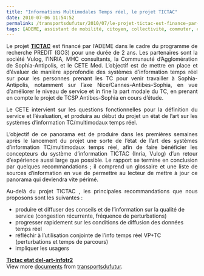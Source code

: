 ```yaml
---
title: "Informations Multimodales Temps réel, le projet TICTAC"
date: 2010-07-06 11:54:52
permalink: /transportsdufutur/2010/07/le-projet-tictac-est-finance-par-lademe-dans-le-cadre-du-programme-de-recherche-predit-go3-pour-une-duree-de-2-ansles.html
tags: [ADEME, assistant de mobilité, citoyen, collectivité, commuter, connectivité, internet, partage de données]
---
```


<p align="justify" class="spip">Le projet <strong><a href="http://www.vulog.fr/tictac/" target="_blank">TICTAC</a></strong> est financé par l’ADEME dans le cadre du programme de recherche PREDIT (GO3) pour une durée de 2 ans. Les partenaires sont la société Vulog, l’INRIA, MHC consultants, la Communauté d’Agglomération de Sophia-Antipolis, et le CETE Med. L’objectif est de mettre en place et d’évaluer de manière approfondie des systèmes d’information temps réel sur pour les personnes prenant les TC pour venir travailler à Sophia-Antipolis, notamment sur l’axe Nice/Cannes-Antibes-Sophia, en vue d’améliorer le niveau de service et in fine la part modale du TC, en prenant en compte le projet de TCSP Antibes-Sophia en cours d’étude. </p> <p align="justify" class="spip">Le CETE intervient sur les questions fonctionnelles pour la définition du service et l’évaluation, et produira au début du projet un état de l’art sur les systèmes d’information TC/multimodaux temps réel. </p> <p align="justify" class="spip">L’objectif de ce panorama est de produire dans les premières semaines après le lancement du projet une sorte de l’état de l’art des systèmes d’information TC/multimodaux temps réel, afin de faire bénéficier les concepteurs du système d’information TICTAC (Inria, Vulog) d’un retour d’expérience aussi large que possible. Le rapport se termine en conclusion par quelques recommandations ; il comprend un glossaire et une liste de sources d’information en vue de permettre au lecteur de mettre à jour ce panorama qui deviendra vite périmé. </p> <p align="justify" class="spip"></p>   <!--more-->  <p align="justify" class="spip">Au-delà du projet TICTAC , les principales recommandations que nous proposons sont les suivantes : </p> <ul> <li> <div>produire et diffuser des conseils et de l’information sur la qualité de service (congestion récurrente, fréquence de perturbations) </div></li> <li> <div>progresser rapidement sur les conditions de diffusion des données temps réel </div></li> <li> <div>réfléchir à l’utilisation conjointe de l’info temps réel VP+TC (perturbations et temps de parcours) </div></li> <li> <div>impliquer les usagers </div></li> </ul> <div id="__ss_4699367"><strong><a href="http://www.slideshare.net/transportsdufutur/tictac-etat-delartinfotr2" title="Tictac etat del-art-infotr2">Tictac etat del-art-infotr2</a></strong>   <div>View more <a href="http://www.slideshare.net/">documents</a> from <a href="http://www.slideshare.net/transportsdufutur">transportsdufutur</a>.</div></div>
